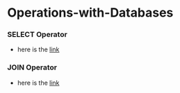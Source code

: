 # Operations-with-Databases
### SELECT Operator 
- here is the [link](https://docs.google.com/spreadsheets/d/1PlhvC5Dbblfau2wUsTy4Q1l7VOrB3fYx/edit?usp=sharing&ouid=115054486416222020297&rtpof=true&sd=true) 
### JOIN Operator 
- here is the [link](https://docs.google.com/spreadsheets/d/1WR2KiKJdieqBmfYckAVsCtp2SJEaPAnw/edit?usp=sharing&ouid=115054486416222020297&rtpof=true&sd=true) 
